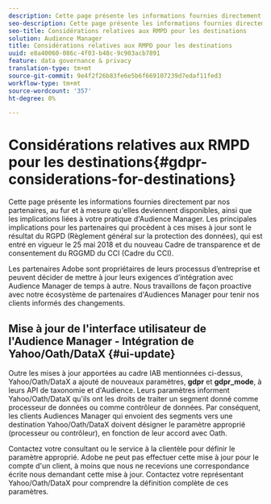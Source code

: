 ```yaml
---
description: Cette page présente les informations fournies directement par nos partenaires, au fur et à mesure qu'elles deviennent disponibles, ainsi que les implications liées à votre pratique d'Audience Manager. Les principales implications pour les partenaires qui procèdent à ces mises à jour sont le résultat du RGPD (Règlement général sur la protection des données), qui est entré en vigueur le 25 mai 2018 et du nouveau Cadre de transparence et de consentement du RGGMD du CCI (Cadre du CCI).
seo-description: Cette page présente les informations fournies directement par nos partenaires, au fur et à mesure qu'elles deviennent disponibles, ainsi que les implications liées à votre pratique d'Audience Manager. Les principales implications pour les partenaires qui procèdent à ces mises à jour sont le résultat du RGPD (Règlement général sur la protection des données), qui est entré en vigueur le 25 mai 2018 et du nouveau Cadre de transparence et de consentement du RGGMD du CCI (Cadre du CCI).
seo-title: Considérations relatives aux RMPD pour les destinations
solution: Audience Manager
title: Considérations relatives aux RMPD pour les destinations
uuid: e8a40060-086c-4f03-b48c-9c903acb7891
feature: data governance & privacy
translation-type: tm+mt
source-git-commit: 9e4f2f26b83fe6e5b6f669107239d7edaf11fed3
workflow-type: tm+mt
source-wordcount: '357'
ht-degree: 0%

---
```



# Considérations relatives aux RMPD pour les destinations{#gdpr-considerations-for-destinations}

Cette page présente les informations fournies directement par nos partenaires, au fur et à mesure qu&#39;elles deviennent disponibles, ainsi que les implications liées à votre pratique d&#39;Audience Manager. Les principales implications pour les partenaires qui procèdent à ces mises à jour sont le résultat du RGPD (Règlement général sur la protection des données), qui est entré en vigueur le 25 mai 2018 et du nouveau Cadre de transparence et de consentement du RGGMD du CCI (Cadre du CCI).

Les partenaires Adobe sont propriétaires de leurs processus d’entreprise et peuvent décider de mettre à jour leurs exigences d’intégration avec Audience Manager de temps à autre. Nous travaillons de façon proactive avec notre écosystème de partenaires d&#39;Audiences Manager pour tenir nos clients informés des changements.

<!-- ## Audience Manager Partner Updates - ID Syncs {#partner-updates-id-syncs}

Some partners, as listed in the table below, have changed their integration requirements with Audience Manager to include support based on the IAB Framework, in order to comply with GDPR standards.

<table id="table_335A470D4F10434E9CF587089FB54B0C"> 
 <thead> 
  <tr> 
   <th colname="col1" class="entry"> <p>Partner Name </p> </th> 
   <th colname="col2" class="entry"> <p>Expected Impact </p> </th> 
   <th colname="col3" class="entry"> <p>Status of the change </p> </th> 
  </tr>
 </thead>
 <tbody> 
  <tr> 
   <td colname="col1"> <p>Yahoo/Oath/DataX </p> </td> 
   <td colname="col2"> <p>ID syncs for users in the European Union are dropped by the partner </p> </td> 
   <td colname="col3"> <p>Live since May 22nd 2018 </p> </td> 
  </tr> 
  <tr> 
   <td colname="col1"> <p>Trade Desk </p> </td> 
   <td colname="col2"> <p>ID syncs for users in the European Union are dropped by the partner </p> </td> 
   <td colname="col3"> <p>Not live yet </p> </td> 
  </tr> 
  <tr> 
   <td colname="col1"> <p>Rubicon </p> </td> 
   <td colname="col2"> <p>ID syncs for users in the European Union are dropped by the partner </p> </td> 
   <td colname="col3"> <p>Not live yet </p> </td> 
  </tr> 
  <tr> 
   <td colname="col1"> <p>LiveRamp </p> </td> 
   <td colname="col2"> <p>ID syncs for users in the European Union are dropped by the partner </p> </td> 
   <td colname="col3"> <p>Not live yet </p> </td> 
  </tr> 
 </tbody> 
</table> -->

## Mise à jour de l&#39;interface utilisateur de l&#39;Audience Manager - Intégration de Yahoo/Oath/DataX {#ui-update}

Outre les mises à jour apportées au cadre IAB mentionnées ci-dessus, Yahoo/Oath/DataX a ajouté de nouveaux paramètres, **gdpr** et **gdpr_mode**, à leurs API de taxonomie et d&#39;Audience. Leurs paramètres informent Yahoo/Oath/DataX qu&#39;ils ont les droits de traiter un segment donné comme processeur de données ou comme contrôleur de données. Par conséquent, les clients Audiences Manager qui envoient des segments vers une destination Yahoo/Oath/DataX doivent désigner le paramètre approprié (processeur ou contrôleur), en fonction de leur accord avec Oath.

Contactez votre consultant ou le service à la clientèle pour définir le paramètre approprié. Adobe ne peut pas effectuer cette mise à jour pour le compte d&#39;un client, à moins que nous ne recevions une correspondance écrite nous demandant cette mise à jour. Contactez votre représentant Yahoo/Oath/DataX pour comprendre la définition complète de ces paramètres.
